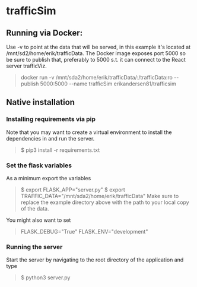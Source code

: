 # trafficSim


## Running via Docker:
Use -v to point at the data that will be served, in this example it's located at /mnt/sd2/home/erik/trafficData. The Docker image exposes port 5000 so be sure to publish that, preferably to 5000 s.t. it can connect to the React server trafficViz.
> docker run -v /mnt/sda2/home/erik/trafficData/:/trafficData:ro --publish 5000:5000 --name trafficSim erikandersen81/trafficsim


## Native installation

### Installing requirements via pip 
Note that you may want to create a virtual environment to install the dependencies in and run the server.
> $ pip3 install -r requirements.txt

### Set the flask variables
As a minimum export the variables
> $ export FLASK_APP="server.py"
> $ export TRAFFIC_DATA="/mnt/sda2/home/erik/trafficData"
Make sure to replace the example directory above with the path to your local copy of the data.

You might also want to set
> FLASK_DEBUG="True"
> FLASK_ENV="development"

### Running the server
Start the server by navigating to the root directory of the application and type
> $ python3 server.py
    
